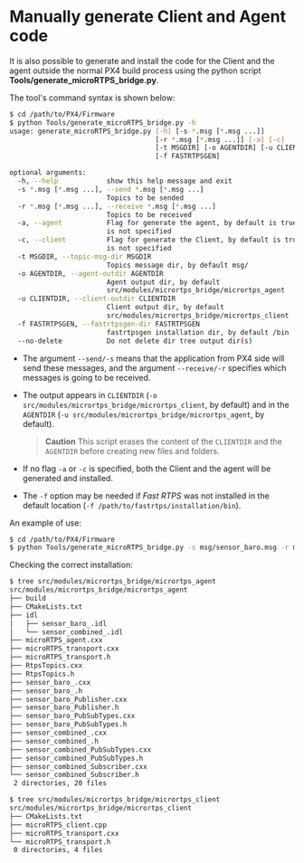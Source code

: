 # Manually generate Client and Agent code
  
It is also possible to generate and install the code for the Client and the agent outside the normal PX4 build process using the python script
**Tools/generate_microRTPS_bridge.py**. 

The tool's command syntax is shown below:

```sh
$ cd /path/to/PX4/Firmware
$ python Tools/generate_microRTPS_bridge.py -h
usage: generate_microRTPS_bridge.py [-h] [-s *.msg [*.msg ...]]
                                    [-r *.msg [*.msg ...]] [-a] [-c]
                                    [-t MSGDIR] [-o AGENTDIR] [-u CLIENTDIR]
                                    [-f FASTRTPSGEN]

optional arguments:
  -h, --help            show this help message and exit
  -s *.msg [*.msg ...], --send *.msg [*.msg ...]
                        Topics to be sended
  -r *.msg [*.msg ...], --receive *.msg [*.msg ...]
                        Topics to be received
  -a, --agent           Flag for generate the agent, by default is true if -c
                        is not specified
  -c, --client          Flag for generate the Client, by default is true if -a
                        is not specified
  -t MSGDIR, --topic-msg-dir MSGDIR
                        Topics message dir, by default msg/
  -o AGENTDIR, --agent-outdir AGENTDIR
                        Agent output dir, by default
                        src/modules/micrortps_bridge/micrortps_agent
  -u CLIENTDIR, --client-outdir CLIENTDIR
                        Client output dir, by default
                        src/modules/micrortps_bridge/micrortps_client
  -f FASTRTPSGEN, --fastrtpsgen-dir FASTRTPSGEN
                        fastrtpsgen installation dir, by default /bin
  --no-delete           Do not delete dir tree output dir(s)
```

- The argument `--send/-s` means that the application from PX4 side will send these messages, and the argument `--receive/-r` specifies which messages is going to be received.
- The output appears in `CLIENTDIR` (`-o src/modules/micrortps_bridge/micrortps_client`, by default) and in the `AGENTDIR` (`-u src/modules/micrortps_bridge/micrortps_agent`, by default). 
 
  > **Caution** This script erases the content of the `CLIENTDIR` and the `AGENTDIR` before creating new files and folders.

- If no flag `-a` or `-c` is specified, both the Client and the agent will be generated and installed.
- The `-f` option may be needed if *Fast RTPS* was not installed in the default location (`-f /path/to/fastrtps/installation/bin`).

An example of use:

```sh
$ cd /path/to/PX4/Firmware
$ python Tools/generate_microRTPS_bridge.py -s msg/sensor_baro.msg -r msg/sensor_combined.msg
```

Checking the correct installation:

```sh
$ tree src/modules/micrortps_bridge/micrortps_agent
src/modules/micrortps_bridge/micrortps_agent
├── build
├── CMakeLists.txt
├── idl
│   ├── sensor_baro_.idl
│   └── sensor_combined_.idl
├── microRTPS_agent.cxx
├── microRTPS_transport.cxx
├── microRTPS_transport.h
├── RtpsTopics.cxx
├── RtpsTopics.h
├── sensor_baro_.cxx
├── sensor_baro_.h
├── sensor_baro_Publisher.cxx
├── sensor_baro_Publisher.h
├── sensor_baro_PubSubTypes.cxx
├── sensor_baro_PubSubTypes.h
├── sensor_combined_.cxx
├── sensor_combined_.h
├── sensor_combined_PubSubTypes.cxx
├── sensor_combined_PubSubTypes.h
├── sensor_combined_Subscriber.cxx
└── sensor_combined_Subscriber.h
 2 directories, 20 files
```

```sh
$ tree src/modules/micrortps_bridge/micrortps_client
src/modules/micrortps_bridge/micrortps_client
├── CMakeLists.txt
├── microRTPS_client.cpp
├── microRTPS_transport.cxx
└── microRTPS_transport.h
 0 directories, 4 files
```